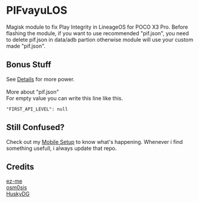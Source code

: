 # PIFvayuLOS
Magisk module to fix Play Integrity in LineageOS for POCO X3 Pro. Before flashing the module, if you want to use recommended "pif.json", you need to delete pif.json in data/adb partion otherwise module will use your custom made "pif.json".

## Bonus Stuff
See [Details](Details.md) for more power.<br><br>
More about "pif.json"<br>
For empty value you can write this line like this.<br>
```
"FIRST_API_LEVEL": null
```

## Still Confused?
Check out my [Mobile Setup](https://github.com/ToucH9000/Mobile-Specification) to know what's happening. Whenever i find something usefull, i always update that repo.

## Credits
[ez-me](https://github.com/ez-me)<br>
[osm0sis](https://github.com/osm0sis)<br>
[HuskyDG](https://github.com/HuskyDG)
